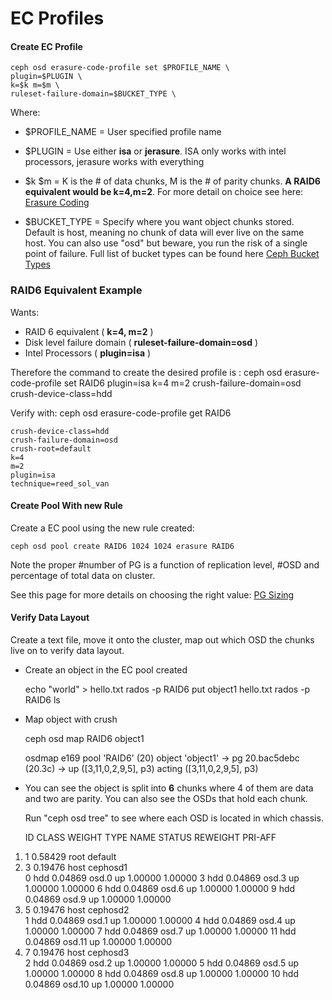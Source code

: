 # EC Profiles

#### Create EC Profile

    ceph osd erasure-code-profile set $PROFILE_NAME \
    plugin=$PLUGIN \
    k=$k m=$m \
    ruleset-failure-domain=$BUCKET_TYPE \

Where:


*  $PROFILE_NAME = User specified profile name

*  $PLUGIN = Use either **isa** or **jerasure**. ISA only works with intel processors, jerasure works with everything

*  $k $m = K is the # of data chunks, M is the # of parity chunks. **A RAID6 equivalent would be k=4,m=2**. For more detail on choice see here: [Erasure Coding](45_drives_r_d_-_erasure_coding)

*  $BUCKET_TYPE = Specify where you want object chunks stored. Default is host, meaning no chunk of data will ever live on the same host. You can also use "osd" but beware, you run the risk of a single point of failure. Full list of bucket types can be found here [Ceph Bucket Types](http://docs.ceph.com/docs/mimic/rados/operations/crush-map/#crush-structure)

### RAID6 Equivalent Example

Wants:

   * RAID 6 equivalent ( **k=4, m=2** )
   * Disk level failure domain ( **ruleset-failure-domain=osd** )
   * Intel Processors ( **plugin=isa** ) 

Therefore the command to create the desired profile is :
    ceph osd erasure-code-profile set RAID6 plugin=isa k=4 m=2 crush-failure-domain=osd crush-device-class=hdd

Verify with:
    ceph osd erasure-code-profile get RAID6

    crush-device-class=hdd
    crush-failure-domain=osd
    crush-root=default
    k=4
    m=2
    plugin=isa
    technique=reed_sol_van

#### Create Pool With new Rule

Create a EC pool using the new rule created:

    ceph osd pool create RAID6 1024 1024 erasure RAID6

Note the proper #number of PG is a function of replication level, #OSD and percentage of total data on cluster.

See this page for more details on choosing the right value: [PG Sizing](45_drives_r_d_-_placement_groups)

#### Verify Data Layout

Create a text file, move it onto the cluster, map out which OSD the chunks live on to verify data layout.


*  Create an object in the EC pool created

    echo "world" > hello.txt
    rados -p RAID6 put object1 hello.txt
    rados -p RAID6 ls


*  Map object with crush

    ceph osd map RAID6 object1
    
    osdmap e169 pool 'RAID6' (20) object 'object1' -> pg 20.bac5debc (20.3c) -> up ([3,11,0,2,9,5], p3) acting ([3,11,0,2,9,5], p3)


*  You can see the object is split into **6** chunks where 4 of them are data and two are parity. You can also see the OSDs that hold each chunk.
    
    Run "ceph osd tree" to see where each OSD is located in which chassis. 

    ID CLASS WEIGHT  TYPE NAME         STATUS REWEIGHT PRI-AFF 
 1. 1       0.58429 root default                              
 2. 3       0.19476     host cephosd1                           
    0   hdd 0.04869         osd.0         up  1.00000 1.00000 
    3   hdd 0.04869         osd.3         up  1.00000 1.00000 
    6   hdd 0.04869         osd.6         up  1.00000 1.00000 
    9   hdd 0.04869         osd.9         up  1.00000 1.00000 
 3. 5       0.19476     host cephosd2                         
    1   hdd 0.04869         osd.1         up  1.00000 1.00000 
    4   hdd 0.04869         osd.4         up  1.00000 1.00000 
    7   hdd 0.04869         osd.7         up  1.00000 1.00000 
    11   hdd 0.04869         osd.11        up  1.00000 1.00000 
 4. 7       0.19476     host cephosd3                         
    2   hdd 0.04869         osd.2         up  1.00000 1.00000 
    5   hdd 0.04869         osd.5         up  1.00000 1.00000 
    8   hdd 0.04869         osd.8         up  1.00000 1.00000 
    10   hdd 0.04869         osd.10        up  1.00000 1.00000 





    



